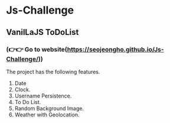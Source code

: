 # Js-Challenge
## VanilLaJS ToDoList
### (👉👉 Go to website(https://seojeongho.github.io/Js-Challenge/))
The project has the following features.
1. Date
2. Clock.
3. Username Persistence.
4. To Do List.
5. Random Background Image.
6. Weather with Geolocation.
